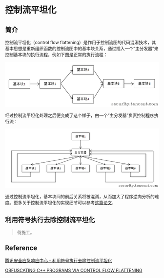 # 控制流平坦化

## 简介

控制流平坦化（control flow flattening）是作用于控制流图的代码混淆技术，其基本思想是重新组织函数的控制流图中的基本块关系，通过插入一个“主分发器”来控制基本块的执行流程，例如下图是正常的执行流程：

![](./images/before-flattening.png)

经过控制流平坦化处理之后便变成了这个样子，由一个“主分发器”负责控制程序执行流：

![](./images/after-flattenning.png)

通过控制流平坦化，基本块间的前后关系将被混淆，从而加大了程序逆向分析的难度。更多关于控制流平坦化的实现细节可以参考[这篇论文](http://ac.inf.elte.hu/Vol_030_2009/003.pdf).

## 利用符号执行去除控制流平坦化

> 待施工。

## Reference

[腾讯安全应急响应中心 - 利用符号执行去除控制流平坦化](https://security.tencent.com/index.php/blog/msg/112)

[OBFUSCATING C++ PROGRAMS VIA CONTROL FLOW FLATTENING](http://ac.inf.elte.hu/Vol_030_2009/003.pdf)